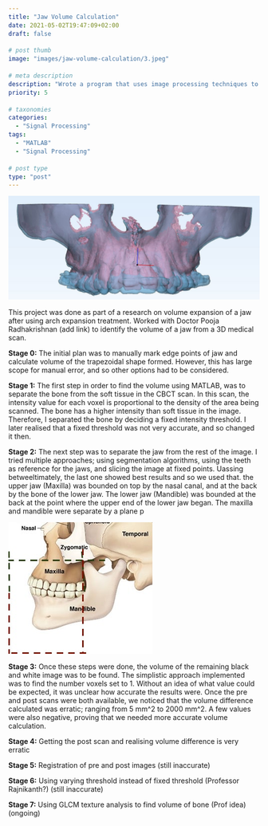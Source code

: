 ```yaml
---
title: "Jaw Volume Calculation"
date: 2021-05-02T19:47:09+02:00
draft: false

# post thumb
image: "images/jaw-volume-calculation/3.jpeg"

# meta description
description: "Wrote a program that uses image processing techniques to identify the volume of a human jaw from a 3D medical scan"
priority: 5

# taxonomies
categories: 
  - "Signal Processing"
tags:
  - "MATLAB"
  - "Signal Processing"
  
# post type
type: "post"
---
```

![image](../../images/jaw-volume-calculation/3.jpeg)

This project was done as part of a research on volume expansion of a jaw after using arch expansion treatment. Worked with Doctor Pooja Radhakrishnan (add link) to identify the volume of a jaw from a 3D medical scan.

**Stage 0:** 
The initial plan was to manually mark edge points of jaw and calculate volume of the trapezoidal shape formed. However, this has large scope for manual error, and so other options had to be considered.

**Stage 1:** The first step in order to find the volume using MATLAB, was to separate the bone from the soft tissue in the CBCT scan. In this scan, the intensity value for each voxel is proportional to the density of the area being scanned. The bone has a higher intensity than soft tissue in the image. Therefore, I separated the bone by deciding a fixed intensity threshold. I later realised that a fixed threshold was not very accurate, and so changed it then.

**Stage 2:** The next step was to separate the jaw from the rest of the image. I tried multiple approaches; using segmentation algorithms, using the teeth as reference for the jaws, and slicing the image at fixed points. Uassing betweeltimately, the last one showed best results and so we used that. the upper jaw (Maxilla) was bounded on top by the nasal canal, and at the back by the bone of the lower jaw. The lower jaw (Mandible) was bounded at the back at the point where the upper end of the lower jaw began. The maxilla and mandible were separate by a plane p 

![image](../../images/jaw-volume-calculation/bone.jpeg)

**Stage 3:** Once these steps were done, the volume of the remaining black and white image was to be found. The simplistic approach implemented was to find the number voxels set to 1. Without an idea of what value could be expected, it was unclear how accurate the results were. Once the pre and post scans were both available, we noticed that the volume difference calculated was erratic; ranging from 5 mm^2 to 2000 mm^2. A few values were also negative, proving that we needed more accurate volume calculation.

**Stage 4:** Getting the post scan and realising volume difference is very erratic

**Stage 5:** Registration of pre and post images (still inaccurate)

**Stage 6:** Using varying threshold instead of fixed threshold (Professor Rajnikanth?) (still inaccurate)

**Stage 7:** Using GLCM texture analysis to find volume of bone (Prof idea) (ongoing)











